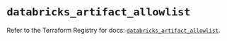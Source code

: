 # `databricks_artifact_allowlist`

Refer to the Terraform Registry for docs: [`databricks_artifact_allowlist`](https://registry.terraform.io/providers/databricks/databricks/1.64.1/docs/resources/artifact_allowlist).
